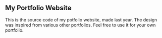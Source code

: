 ## My Portfolio Website 

This is the source code of my potfolio website, made last year. The design was inspired from various other portfolios. Feel free to use it for your own portfolio.
